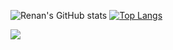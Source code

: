 ![Renan's GitHub stats](https://github-readme-stats.vercel.app/api?username=renanmaringolo&show_icons=true&theme=dracula)
[![Top Langs](https://github-readme-stats.vercel.app/api/top-langs/?username=renanmaringolo&layout=compact&theme=dracula)](https://github.com/renanmaringolo/github-readme-stats)

<a href="https://github.com/renanmaringolo/appointment-clinicals">
  <img align="center" src="https://github-readme-stats.vercel.app/api/pin/?username=renanmaringolo&repo=appointment-clinicals&theme=dracula" />
</a>

<!--
**renanmaringolo/renanmaringolo** is a ✨ _special_ ✨ repository because its `README.md` (this file) appears on your GitHub profile.

Here are some ideas to get you started:

- 🔭 I’m currently working on ...
- 🌱 I’m currently learning ...
- 👯 I’m looking to collaborate on ...
- 🤔 I’m looking for help with ...
- 💬 Ask me about ...
- 📫 How to reach me: ...
- 😄 Pronouns: ...
- ⚡ Fun fact: ...
-->
